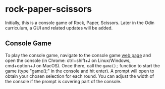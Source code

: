 # rock-paper-scissors
Initially, this is a console game of Rock, Paper, Scissors. Later in the Odin curriculum, a GUI and related updates will be added.

## Console Game
To play the console game, navigate to the console game <a href='https://user-c-taylor.github.io/rock-paper-scissors/console-game/'>web page</a> and open the console (in Chrome: ctrl+shift+J on Linux/Windows, cmd+option+J on MacOS). Once there, call the <code>game();</code> function to start the game (type "game();" in the console and hit enter). A prompt will open to obtain your chosen selection for each round. You can adjust the width of the console if the prompt is covering part of the console.
